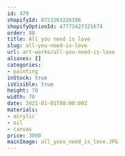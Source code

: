 ```yaml
---
id: 479
shopifyId: 8723263226186
shopifyOptionId: 47772427321674
order: 88
title: All you need is love
slug: all-you-need-is-love
url: art-works/all-you-need-is-love
aliases: []
categories:
- painting
inStock: true
isVisible: true
height: 70
width: 70
date: 2021-01-01T00:00:00Z
materials:
- acrylic
- oil
- canvas
price: 3000
mainImage: all_yoou_need_is_love.JPG
---
```

